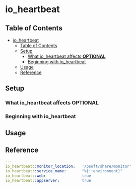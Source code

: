 # io_heartbeat



## Table of Contents

- [io\_heartbeat](#io_heartbeat)
  - [Table of Contents](#table-of-contents)
  - [Setup](#setup)
    - [What io\_heartbeat affects **OPTIONAL**](#what-io_heartbeat-affects-optional)
    - [Beginning with io\_heartbeat](#beginning-with-io_heartbeat)
  - [Usage](#usage)
  - [Reference](#reference)

## Setup

### What io_heartbeat affects **OPTIONAL**



### Beginning with io_heartbeat



## Usage



## Reference

```yaml
---
io_heartbeat::monitor_location:   '/psoft/share/monitor'
io_heartbeat::service_name:       "%{::environment}"
io_heartbeat::web:                true
io_heartbeat::appserver:          true
```
